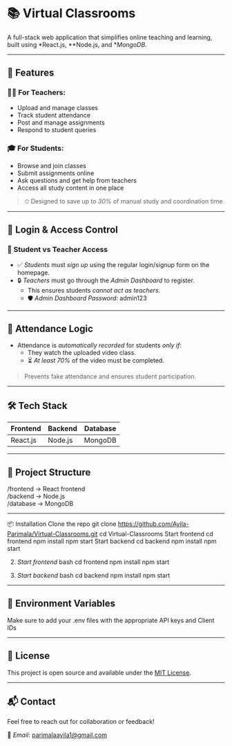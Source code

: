 # 📚 Virtual Classrooms

A full-stack web application that simplifies online teaching and learning, built using *React.js, **Node.js, and **MongoDB*.

---

## 🚀 Features

### 👩‍🏫 For Teachers:
- Upload and manage classes
- Track student attendance
- Post and manage assignments
- Respond to student queries

### 🎓 For Students:
- Browse and join classes
- Submit assignments online
- Ask questions and get help from teachers
- Access all study content in one place

> ⏱ Designed to save up to *30%* of manual study and coordination time

---

## 🔐 Login & Access Control

### 👥 Student vs Teacher Access

- ✅ *Students* must *sign up* using the regular login/signup form on the homepage.
- 🔒 *Teachers* must go through the *Admin Dashboard* to register.
  - This ensures students *cannot act as teachers*.
  - 🛡 *Admin Dashboard Password*: admin123

---

## 🎥 Attendance Logic

- Attendance is *automatically recorded* for students *only if*:
  - They watch the uploaded video class.
  - ⏳ *At least 70%* of the video must be completed.

> Prevents fake attendance and ensures student participation.

---

## 🛠 Tech Stack

| Frontend     | Backend      | Database |
|--------------|--------------|----------|
| React.js     | Node.js      | MongoDB  |


---

## 📂 Project Structure


/frontend     → React frontend  
/backend      → Node.js   
/database     → MongoDB   


---


📦 Installation
Clone the repo
git clone https://github.com/Ayila-Parimala/Virtual-Classrooms.git
cd Virtual-Classrooms
Start frontend
cd frontend
npm install
npm start
Start backend
cd backend
npm install
npm start


2. *Start frontend*
bash
cd frontend
npm install
npm start


3. *Start backend*
bash
cd backend
npm install
npm start


---

## 🧪 Environment Variables

Make sure to add your .env files with the appropriate API keys and Client IDs

---

## 📝 License

This project is open source and available under the [MIT License](LICENSE).

---

## 📬 Contact

Feel free to reach out for collaboration or feedback!

📧 *Email*: parimalaayila1@gmail.com
